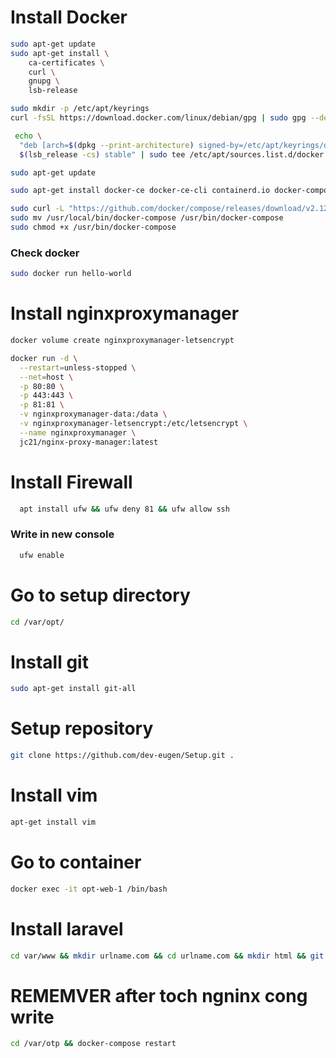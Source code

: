 # Install Docker
```bash
sudo apt-get update 
sudo apt-get install \
    ca-certificates \
    curl \
    gnupg \
    lsb-release
 ```
 
 ```bash
 sudo mkdir -p /etc/apt/keyrings
 curl -fsSL https://download.docker.com/linux/debian/gpg | sudo gpg --dearmor -o /etc/apt/keyrings/docker.gpg
```

```bash
 echo \
  "deb [arch=$(dpkg --print-architecture) signed-by=/etc/apt/keyrings/docker.gpg] https://download.docker.com/linux/debian \
  $(lsb_release -cs) stable" | sudo tee /etc/apt/sources.list.d/docker.list > /dev/null
```

```bash
sudo apt-get update
```

```bash
sudo apt-get install docker-ce docker-ce-cli containerd.io docker-compose-plugin
```

```bash
sudo curl -L "https://github.com/docker/compose/releases/download/v2.12.2/docker-compose-$(uname -s)-$(uname -m)"  -o /usr/local/bin/docker-compose
sudo mv /usr/local/bin/docker-compose /usr/bin/docker-compose
sudo chmod +x /usr/bin/docker-compose
```

###

 ### Check docker
 
```bash
sudo docker run hello-world
``` 



# Install nginxproxymanager 

```bash docker volume create nginxproxymanager-data
docker volume create nginxproxymanager-letsencrypt

docker run -d \
  --restart=unless-stopped \
  --net=host \
  -p 80:80 \
  -p 443:443 \
  -p 81:81 \
  -v nginxproxymanager-data:/data \
  -v nginxproxymanager-letsencrypt:/etc/letsencrypt \
  --name nginxproxymanager \
  jc21/nginx-proxy-manager:latest
```
  
  # Install Firewall
  
  ```bash
    apt install ufw && ufw deny 81 && ufw allow ssh
  ```
  
  ### Write in new console
  
  ```bash 
    ufw enable
  ```
  
  # Go to setup directory
  ```bash
  cd /var/opt/
  ```
  

  
  # Install git 
  ```bash
  sudo apt-get install git-all
  ```
  
  # Setup repository 
  
  ```bash
  git clone https://github.com/dev-eugen/Setup.git .
  ```
  
  # Install vim
  ```bash
  apt-get install vim
  ```
  
  # Go to container
  ```bash
docker exec -it opt-web-1 /bin/bash
```

  # Install laravel
  ```bash
cd var/www && mkdir urlname.com && cd urlname.com && mkdir html && git clone https://github.com/laravel/laravel.git . && composer install
```


  # REMEMVER after toch ngninx cong write
  ```bash
cd /var/otp && docker-compose restart
```

